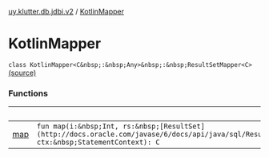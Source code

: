 [uy.klutter.db.jdbi.v2](../index.md) / [KotlinMapper](.)


# KotlinMapper
`class KotlinMapper<C&nbsp;:&nbsp;Any>&nbsp;:&nbsp;ResultSetMapper<C>` [(source)](https://github.com/kohesive/klutter/blob/master/db-jdbi-v2-jdk6/src/main/kotlin/uy/klutter/db/jdbi/v2/KotlinMapper.kt#L15)



### Functions

|&nbsp;|&nbsp;|
|---|---|
| [map](map.md) | `fun map(i:&nbsp;Int, rs:&nbsp;[ResultSet](http://docs.oracle.com/javase/6/docs/api/java/sql/ResultSet.html), ctx:&nbsp;StatementContext): C` |
